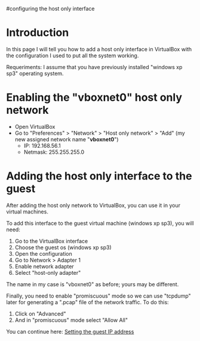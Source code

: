 #configuring the host only interface

# Introduction #

In this page I will tell you how to add a host only interface in VirtualBox with the configuration I used to put all the system working.

Requeriments: I assume that you have previously installed "windows xp sp3" operating system.

# Enabling the "vboxnet0" host only network #

  * Open VirtualBox
  * Go to "Preferences" > "Network" > "Host only network" > "Add" (my new assigned network name "**vboxnet0**")
    * IP: 192.168.56.1
    * Netmask: 255.255.255.0

# Adding the host only interface to the guest #

After adding the host only network to VirtualBox, you can use it in your virtual machines.

To add this interface to the guest virtual machine (windows xp sp3), you will need:

  1. Go to the VirtualBox interface
  1. Choose the guest os (windows xp sp3)
  1. Open the configuration
  1. Go to Network > Adapter 1
  1. Enable network adapter
  1. Select "host-only adapter"

The name in my case is "vboxnet0" as before; yours may be different.


Finally, you need to enable "promiscuous" mode so we can use "tcpdump" later for generating a ".pcap" file of the network traffic. To do this:

  1. Click on "Advanced"
  1. And in "promiscuous" mode select "Allow All"

You can continue here: [Setting the guest IP address](virtual_config_ipconfig.md)